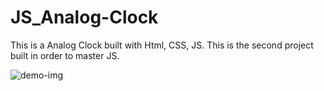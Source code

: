 # JS_Analog-Clock

This is a Analog Clock  built with Html, CSS, JS. This is the second project built in order to master JS.

![demo-img](https://github.com/tanymokal2002/2-Analog-Clock-JS-Project/blob/main/demo-img.png)
